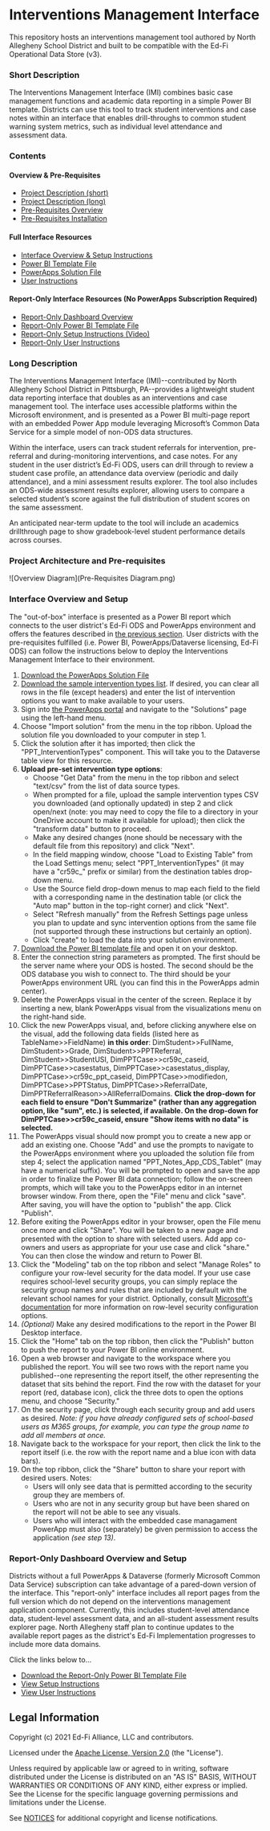 ﻿# Interventions Management Interface

This repository hosts an interventions management tool authored by North Allegheny School District and built to be compatible with the Ed-Fi Operational Data Store (v3). 

### Short Description
The Interventions Management Interface (IMI) combines basic case management functions and academic data reporting in a simple Power BI template. Districts can use this tool to track student interventions and case notes within an interface that enables drill-throughs to common student warning system metrics, such as individual level attendance and assessment data.

### Contents
#### Overview & Pre-Requisites
- [Project Description (short)](#short-description)
- [Project Description (long)](#long-description)
- [Pre-Requisites Overview](#project-architecture-and-pre-requisites)
- [Pre-Requisites Installation](https://github.com/shoover-nasd/Pupils-Personnel-Teams-Dashboard/blob/patch-2/prerrequisites.md)
#### Full Interface Resources
- [Interface Overview & Setup Instructions](#interface-overview-and-setup)
- [Power BI Template File](https://github.com/Ed-Fi-Exchange-OSS/Pupils-Personnel-Teams-Dashboard/raw/main/Template%20-%20Interventions%20Management%20Interface.pbit)
- [PowerApps Solution File](https://github.com/Ed-Fi-Exchange-OSS/Pupils-Personnel-Teams-Dashboard/raw/main/PowerAppSolution%20(Unmanaged).zip)
- [User Instructions](https://github.com/Ed-Fi-Exchange-OSS/Pupils-Personnel-Teams-Dashboard/blob/main/usermanual.md)
#### Report-Only Interface Resources (No PowerApps Subscription Required)
- [Report-Only Dashboard Overview](#report-only-dashboard-overview-and-setup)
- [Report-Only Power BI Template File](https://github.com/Ed-Fi-Exchange-OSS/Pupils-Personnel-Teams-Dashboard/raw/main/PPT%20Interface%20-%20Template%20-%20Parameter%20Updates%20%20(Report%20Only).pbit)
- [Report-Only Setup Instructions (Video)](https://github.com/shoover-nasd/ed-fi-interventions-management-interface/raw/main/Report-Only%20Setup%20Instructions.mp4)
- [Report-Only User Instructions](https://github.com/Ed-Fi-Exchange-OSS/Pupils-Personnel-Teams-Dashboard/blob/main/usermanual.md)


### Long Description
The Interventions Management Interface (IMI)--contributed by North Allegheny School District in Pittsburgh, PA--provides a lightweight student data reporting interface that doubles as an interventions and case management tool. The interface uses accessible platforms within the Microsoft environment, and is presented as a Power BI multi-page report with an embedded Power App module leveraging Microsoft’s Common Data Service for a simple model of non-ODS data structures.

Within the interface, users can track student referrals for intervention, pre-referral and during-monitoring interventions, and case notes. For any student in the user district’s Ed-Fi ODS, users can drill through to review a student case profile, an attendance data overview (periodic and daily attendance), and a mini assessment results explorer. The tool also includes an ODS-wide assessment results explorer, allowing users to compare a selected student’s score against the full distribution of student scores on the same assessment.

An anticipated near-term update to the tool will include an academics drillthrough page to show gradebook-level student performance details across courses.

### Project Architecture and Pre-requisites

![Overview Diagram](Pre-Requisites Diagram.png)

### Interface Overview and Setup
The "out-of-box" interface is presented as a Power BI report which connects to the user district's Ed-Fi ODS and PowerApps environment and offers the features described in [the previous section](#long-description). User districts with the pre-requisites fulfilled (i.e. Power BI, PowerApps/Dataverse licensing, Ed-Fi ODS) can follow the instructions below to deploy the Interventions Management Interface to their environment.

1. [Download the PowerApps Solution File](https://github.com/Ed-Fi-Exchange-OSS/Pupils-Personnel-Teams-Dashboard/raw/main/PowerAppSolution%20(Unmanaged).zip)
2. [Download the sample intervention types list](sampleInterventionTypes.txt). If desired, you can clear all rows in the file (except headers) and enter the list of intervention options you want to make available to your users. 
3. Sign into [the PowerApps portal](https://powerapps.microsoft.com/) and navigate to the "Solutions" page using the left-hand menu.
4. Choose "Import solution" from the menu in the top ribbon. Upload the solution file you downloaded to your computer in step 1.
5. Click the solution after it has imported; then click the "PPT_InterventionTypes" component. This will take you to the Dataverse table view for this resource.
6. **Upload pre-set intervention type options**: 
   - Choose "Get Data" from the menu in the top ribbon and select "text/csv" from the list of data source types. 
   - When prompted for a file, upload the sample intervention types CSV you downloaded (and optionally updated) in step 2 and click open/next (note: you may need to copy the file to a directory in your OneDrive account to make it available for upload); then click the "transform data" button to proceed. 
   - Make any desired changes (none should be necessary with the default file from this repository) and click "Next". 
   - In the field mapping window, choose "Load to Existing Table" from the Load Settings menu; select "PPT_InterventionTypes" (it may have a "cr59c_" prefix or similar) from the destination tables drop-down menu. 
   - Use the Source field drop-down menus to map each field to the field with a corresponding name in the destination table (or click the "Auto map" button in the top-right corner) and click "Next". 
   - Select "Refresh manually" from the Refresh Settings page unless you plan to update and sync intervention options from the same file (not supported through these instructions but certainly an option). 
   - Click "create" to load the data into your solution environment.
8. [Download the Power BI template file](https://github.com/Ed-Fi-Exchange-OSS/Pupils-Personnel-Teams-Dashboard/raw/main/Template%20-%20Interventions%20Management%20Interface.pbit) and open it on your desktop.
9. Enter the connection string parameters as prompted. The first should be the server name where your ODS is hosted. The second should be the ODS database you wish to connect to. The third should be your PowerApps environment URL (you can find this in the PowerApps admin center).
10. Delete the PowerApps visual in the center of the screen. Replace it by inserting a new, blank PowerApps visual from the visualizations menu on the right-hand side.
11. Click the new PowerApps visual, and, before clicking anywhere else on the visual, add the following data fields (listed here as TableName>>FieldName) **in this order**: DimStudent>>FullName, DimStudent>>Grade, DimStudent>>PPTReferral, DimStudent>>StudentUSI, DimPPTCase>>cr59c_caseid, DimPPTCase>>casestatus, DimPPTCase>>casestatus_display, DimPPTCase>>cr59c_ppt_caseid, DimPPTCase>>modifiedon, DimPPTCase>>PPTStatus, DimPPTCase>>ReferralDate, DimPPTReferralReason>>AllReferralDomains. **Click the drop-down for each field to ensure "Don't Summarize" (rather than any aggregation option, like "sum", etc.) is selected, if available. On the drop-down for DimPPTCase>>cr59c_caseid, ensure "Show items with no data" is selected.** 
12. The PowerApps visual should now prompt you to create a new app or add an existing one. Choose "Add" and use the prompts to navigate to the PowerApps environment where you uploaded the solution file from step 4; select the application named "PPT_Notes_App_CDS_Tablet" (may have a numerical suffix). You will be prompted to open and save the app in order to finalize the Power BI data connection; follow the on-screen prompts, which will take you to the PowerApps editor in an internet browser window. From there, open the "File" menu and click "save". After saving, you will have the option to "publish" the app. Click "Publish".
13. Before exiting the PowerApps editor in your browser, open the File menu once more and click "Share". You will be taken to a new page and presented with the option to share with selected users. Add app co-owners and users as appropriate for your use case and click "share." You can then close the window and return to Power BI.
14. Click the "Modeling" tab on the top ribbon and select "Manage Roles" to configure your row-level security for the data model. If your use case requires school-level security groups, you can simply replace the security group names and rules that are included by default with the relevant school names for your district. Optionally, consult [Microsoft's documentation](https://docs.microsoft.com/en-us/power-bi/admin/service-admin-rls) for more information on row-level security configuration options.
15. *(Optional)* Make any desired modifications to the report in the Power BI Desktop interface.
16. Click the "Home" tab on the top ribbon, then click the "Publish" button to push the report to your Power BI online environment.
17. Open a web browser and navigate to the workspace where you published the report. You will see two rows with the report name you published--one representing the report itself, the other representing the dataset that sits behind the report. Find the row with the dataset for your report (red, database icon), click the three dots to open the options menu, and choose "Security."
18. On the security page, click through each security group and add users as desired. *Note: if you have already configured sets of school-based users as M365 groups, for example, you can type the group name to add all members at once.*
19. Navigate back to the workspace for your report, then click the link to the report itself (i.e. the row with the report name and a blue icon with data bars).
20. On the top ribbon, click the "Share" button to share your report with desired users. Notes:
    - Users will only see data that is permitted according to the security group they are members of.
    - Users who are not in any security group but have been shared on the report will not be able to see any visuals.
    - Users who will interact with the embedded case managament PowerApp must also (separately) be given permission to access the application *(see step 13)*.

### Report-Only Dashboard Overview and Setup
Districts without a full PowerApps & Dataverse (formerly Microsoft Common Data Service) subscription can take advantage of a pared-down version of the interface. This "report-only" interface includes all report pages from the full version which do not depend on the interventions management application component. Currently, this includes student-level attendance data, student-level assessment data, and an all-student assessment results explorer page. North Allegheny staff plan to continue updates to the available report pages as the district's Ed-Fi Implementation progresses to include more data domains.

Click the links below to...
- [Download the Report-Only Power BI Template File](https://github.com/Ed-Fi-Exchange-OSS/Pupils-Personnel-Teams-Dashboard/raw/main/PPT%20Interface%20-%20Template%20-%20Parameter%20Updates%20%20(Report%20Only).pbit)
- [View Setup Instructions](https://github.com/shoover-nasd/ed-fi-interventions-management-interface/raw/main/Report-Only%20Setup%20Instructions.mp4)
- [View User Instructions](https://github.com/Ed-Fi-Exchange-OSS/Pupils-Personnel-Teams-Dashboard/blob/main/usermanual.md)

## Legal Information

Copyright (c) 2021 Ed-Fi Alliance, LLC and contributors.

Licensed under the [Apache License, Version 2.0](LICENSE) (the "License").

Unless required by applicable law or agreed to in writing, software distributed
under the License is distributed on an "AS IS" BASIS, WITHOUT WARRANTIES OR
CONDITIONS OF ANY KIND, either express or implied. See the License for the
specific language governing permissions and limitations under the License.

See [NOTICES](NOTICES.md) for additional copyright and license notifications.
